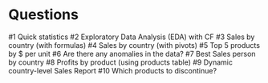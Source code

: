 # Questions	
#1      Quick statistics
#2	Exploratory Data Analysis (EDA) with CF
#3	Sales by country (with formulas)
#4	Sales by country (with pivots)
#5	Top 5 products by $ per unit
#6	Are there any anomalies in the data?
#7	Best Sales person by country
#8	Profits by product (using products table)
#9	Dynamic country-level Sales Report
#10	Which products to discontinue?
	
